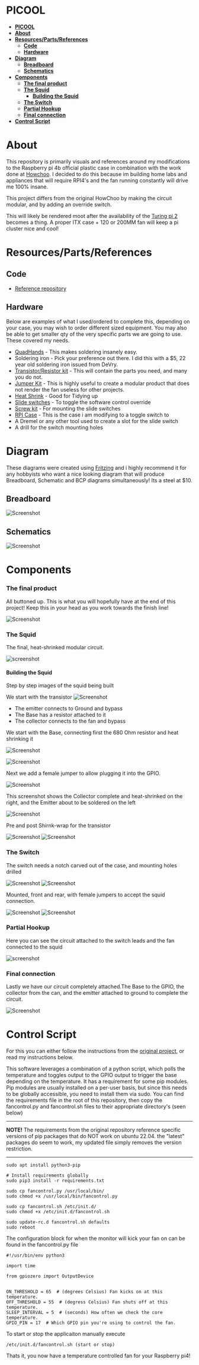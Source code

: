 # **PICOOL**

- [**PICOOL**](#picool)
- [**About**](#about)
- [**Resources/Parts/References**](#resourcespartsreferences)
  - [**Code**](#code)
  - [**Hardware**](#hardware)
- [**Diagram**](#diagram)
  - [**Breadboard**](#breadboard)
  - [**Schematics**](#schematics)
- [**Components**](#components)
    - [**The final product**](#the-final-product)
    - [**The Squid**](#the-squid)
      - [**Building the Squid**](#building-the-squid)
    - [**The Switch**](#the-switch)
    - [**Partial Hookup**](#partial-hookup)
    - [**Final connection**](#final-connection)
- [**Control Script**](#control-script)
# **About**
This repository is primarily visuals and references around my modifications to the Raspberry pi 4b official plastic case in combination with the work done at [Howchoo](https://howchoo.com/g/ote2mjkzzta/control-raspberry-pi-fan-temperature-python). I decided to do this because im building home labs and appliances that will require RPI4's and the fan running constantly will drive me 100% insane.

This project differs from the original HowChoo by making the circuit modular, and by adding an override switch.

This will likely be rendered moot after the availability of the [Turing pi 2](https://turingpi.com/) becomes a thing. A proper ITX case + 120 or 200MM fan will keep a pi cluster nice and cool!

# **Resources/Parts/References**

## **Code**

* [Reference repository](https://github.com/Howchoo/pi-fan-controller)

## **Hardware**
Below are examples of what I used/ordered to complete this, depending on your case, you may wish to order different sized equipment. You may also be able to get smaller qty of the very specific parts we are going to use. These covered my needs.
* [QuadHands](https://www.amazon.com/gp/product/B00GIKVP5K/ref=ppx_yo_dt_b_asin_title_o00_s01?ie=UTF8&psc=1) - This makes soldering insanely easy.
* Soldering iron - Pick your preference out there. I did this with a $5, 22 year old soldering iron issued from DeVry.
* [Transistor/Resistor kit](https://www.amazon.com/gp/product/B07G46LNCG/ref=ppx_yo_dt_b_asin_title_o05_s01?ie=UTF8&psc=1) - This will contain the parts you need, and many you do not.
* [Jumper Kit](https://www.amazon.com/gp/product/B077N58HFK/ref=ppx_yo_dt_b_asin_title_o05_s01?ie=UTF8&psc=1) - This is highly useful to create a modular product that does not render the fan useless for other projects. 
* [Heat Shrink](https://www.amazon.com/gp/product/B07WWWPR2X/ref=ppx_yo_dt_b_asin_title_o05_s00?ie=UTF8&psc=1) - Good for Tidying up
* [Slide switches](https://www.amazon.com/gp/product/B08232XVL5/ref=ppx_yo_dt_b_asin_title_o02_s00?ie=UTF8&psc=1) - To toggle the software control override
* [Screw kit](https://www.amazon.com/gp/product/B075SBJN6Z/ref=ppx_yo_dt_b_asin_title_o01_s00?ie=UTF8&psc=1) - For mounting the slide switches
* [RPI Case](https://www.canakit.com/raspberry-pi-4-case.html) - This is the case i am modifying to a toggle switch to
* A Dremel or any other tool used to create a slot for the slide switch
* A drill for the switch mounting holes 

# **Diagram**
These diagrams were created using [Fritzing](https://fritzing.org/) and i highly recommend it for any hobbyists who want a nice looking diagram that will produce Breadboard, Schematic and BCP diagrams simultaneously! Its a steel at $10.

## **Breadboard**
![Screenshot](Documentation/Images/PiCooler_bb.png)

## **Schematics**
![Screenshot](Documentation/Images/PiCooler_schem.png)

# **Components**
### **The final product**

All buttoned up. This is what you will hopefully have at the end of this project! Keep this in your head as you work towards the finish line!

![Screenshot](Documentation/Images/FinishedProduct.png)

### **The Squid**

The final, heat-shrinked modular circuit. 

![screenshot](Documentation/Images/Squid.png)

#### **Building the Squid**

Step by step images of the squid being built

We start with the transistor
![Screenshot](Documentation/Images/2N222Pinout.png)

* The emitter connects to Ground and bypass
* The Base has a resistor attached to it 
* The collector connects to the fan and bypass

We start with the Base, connecting first the 680 Ohm resistor and heat shrinking it

![Screenshot](Documentation/Images/Squid1.png)

![Screenshot](Documentation/Images/Squid2.png)

Next we add a female jumper to allow plugging it into the GPIO.

![Screenshot](Documentation/Images/Squid3.png)

This screenshot shows the Collector complete and heat-shrinked on the right, and the Emitter about to be soldered on the left

![Screenshot](Documentation/Images/Squid4.png)

Pre and post Shirnk-wrap for the transistor

![Screenshot](Documentation/Images/Squid5.png)
![Screenshot](Documentation/Images/Squid6.png)




### **The Switch**
The switch needs a notch carved out of  the case, and mounting holes drilled

![Screenshot](Documentation/Images/Switch%20Hole.png)
![Screenshot](Documentation/Images/SwitchMount.png)

Mounted, front and rear, with female jumpers to accept the squid connection.

![Screenshot](Documentation/Images/FrontSwitch.png)
![Screenshot](Documentation/Images/RearSwitch.png)


### **Partial Hookup**

Here you can see the circuit attached to the switch leads and the fan connected to the squid

![screenshot](Documentation/Images/PartialHookup.png)

### **Final connection**

Lastly we have our circuit completely attached.The Base to the GPIO, the collector from the can, and the emitter attached to ground to complete the circuit.

![Screenshot](Documentation/Images/boardhookup.png)


# **Control Script**
For this you can either follow the instructions from the [original project](https://github.com/Howchoo/pi-fan-controller), or read my instructions below.

This software leverages a combination of a python script, which polls the temperature and toggles output to the GPIO output to trigger the base depending on the temperature. It has a requirement for some pip modules. Pip modules are usually installed on a per-user basis, but since this needs to be globally accessible, you need to install them via sudo. You can find the requirements file in the root of this repository, then copy the fancontrol.py and fancontrol.sh files to their appropriate directory's (seen below)

___

**NOTE!** The requirements from the original repository reference specific versions of pip packages that do NOT work on ubuntu 22.04. the "latest" packages do seem to work, my updated file simply removes the version restriction. 
___

```
sudo apt install python3-pip

# Install requirements globally
sudo pip3 install -r requirements.txt

sudo cp fancontrol.py /usr/local/bin/
sudo chmod +x /usr/local/bin/fancontrol.py

sudo cp fancontrol.sh /etc/init.d/
sudo chmod +x /etc/init.d/fancontrol.sh

sudo update-rc.d fancontrol.sh defaults
sudo reboot
```

The configuration block for when the monitor will kick your fan on can be found in the fancontrol.py file

```
#!/usr/bin/env python3

import time

from gpiozero import OutputDevice


ON_THRESHOLD = 65  # (degrees Celsius) Fan kicks on at this temperature.
OFF_THRESHOLD = 55  # (degress Celsius) Fan shuts off at this temperature.
SLEEP_INTERVAL = 5  # (seconds) How often we check the core temperature.
GPIO_PIN = 17  # Which GPIO pin you're using to control the fan.
```

To start or stop the applicaiton manually execute

```
/etc/init.d/fancontrol.sh (start or stop)
```

Thats it, you now have a temperature controlled fan for your Raspberry pi4!